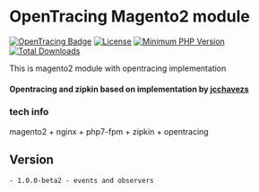 # OpenTracing Magento2 module
[![OpenTracing Badge](https://img.shields.io/badge/OpenTracing-enabled-blue.svg)](http://opentracing.io)
[![License](https://img.shields.io/packagist/l/opentracing/opentracing.svg)](https://github.com/opentracing/opentracing-php/blob/master/LICENSE)
[![Minimum PHP Version](https://img.shields.io/badge/php-%3E%3D%207.0-8892BF.svg)](https://php.net/)
[![Total Downloads](https://poser.pugx.org/trysoft/magento2-opentracing/downloads)](https://packagist.org/packages/trysoft/magento2-opentracing)

This is magento2 module with opentracing implementation

#### Opentracing and zipkin based on implementation by [jcchavezs](https://github.com/opentracing/opentracing-php)

### tech info
magento2 + nginx + php7-fpm + zipkin + opentracing

## Version
    - 1.0.0-beta2 - events and observers
